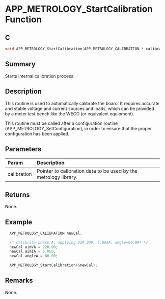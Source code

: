 # APP_METROLOGY_StartCalibration Function

## C

```c
void APP_METROLOGY_StartCalibration(APP_METROLOGY_CALIBRATION * calibration);
```

## Summary

Starts internal calibration process. 

## Description

This routine is used to automatically calibrate the board. It requires accurate and stable voltage and current sources and loads, 
which can be provided by a meter test bench like the WECO (or equivalent equipment).

This routine must be called after a configuration routine (APP_METROLOGY_SetConfiguration), in order to ensure that the proper configuration has been
applied.

## Parameters

| Param | Description |
|:----- |:----------- |
| calibration | Pointer to calibration data to be used by the metrology library. |

## Returns

None.

## Example

```c
  APP_METROLOGY_CALIBRATION newCal;
  
  /* Calibrate phase A, applying 220.00V, 5.000A, angle=60.00º */
  newCal.aimVA = 220.00;
  newCal.aimIA = 5.000;
  newCal.angleA = 60.00;
  
  APP_METROLOGY_StartCalibration(&newCal);

```

## Remarks

None.

